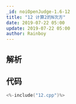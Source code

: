 ```yaml
---
_id: noiOpenJudge-1.6-12
title: "12 计算2的N次方"
date: 2019-07-22 05:00
update: 2019-07-22 05:00
author: Rainboy
---
```


## 解析

## 代码

```c
<%-include("12.cpp")%>
```

